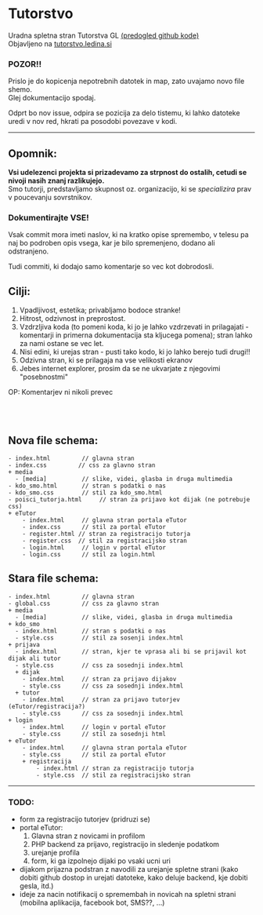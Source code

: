 # Tutorstvo

Uradna spletna stran Tutorstva GL [(predogled github kode)](https://plojyon.github.io/tutorstvo/)  
Objavljeno na [tutorstvo.ledina.si](https://tutorstvo.ledina.si)


### **POZOR!!**
Prislo je do kopicenja nepotrebnih datotek in map, zato uvajamo novo file shemo.  
Glej dokumentacijo spodaj.  

Odprt bo nov issue, odpira se pozicija za delo tistemu,
ki lahko datoteke uredi v nov red, hkrati pa posodobi povezave v kodi.

---

Opomnik:
--------
**Vsi udelezenci projekta si prizadevamo za strpnost do ostalih,
cetudi se nivoji nasih znanj razlikujejo.**\
Smo tutorji, predstavljamo skupnost oz. organizacijo, ki se *specializira*
prav v poucevanju sovrstnikov.

### Dokumentirajte VSE!
Vsak commit mora imeti naslov, ki na kratko opise spremembo,
v telesu pa naj bo podroben opis vsega, kar je bilo spremenjeno,
dodano ali odstranjeno.

Tudi commiti, ki dodajo samo komentarje so vec kot dobrodosli.


Cilji:
------
1. Vpadljivost, estetika; privabljamo bodoce stranke!
2. Hitrost, odzivnost in preprostost.
3. Vzdrzljiva koda (to pomeni koda, ki jo je lahko vzdrzevati in prilagajati - komentarji in primerna dokumentacija sta kljucega pomena); stran lahko za nami ostane se vec let.
4. Nisi edini, ki urejas stran - pusti tako kodo, ki jo lahko berejo tudi drugi!!
5. Odzivna stran, ki se prilagaja na vse velikosti ekranov
6. Jebes internet explorer, prosim da se ne ukvarjate z njegovimi "posebnostmi"

OP: Komentarjev ni nikoli prevec

<br><br>


## Nova file schema:
```
- index.html         // glavna stran
- index.css         // css za glavno stran
+ media
  - [media]          // slike, videi, glasba in druga multimedia
- kdo_smo.html       // stran s podatki o nas
- kdo_smo.css        // stil za kdo_smo.html
- poisci_tutorja.html     // stran za prijavo kot dijak (ne potrebuje css)
+ eTutor
	- index.html     // glavna stran portala eTutor
	- index.css	     // stil za portal eTutor
	- register.html // stran za registracijo tutorja
	- register.css  // stil za registracijsko stran
	- login.html     // login v portal eTutor
	- login.css      // stil za login.html
```

## Stara file schema:
```
- index.html         // glavna stran
- global.css         // css za glavno stran
+ media
  - [media]          // slike, videi, glasba in druga multimedia
+ kdo_smo
  - index.html       // stran s podatki o nas
  - style.css        // stil za sosenji index.html
+ prijava
  - index.html       // stran, kjer te vprasa ali bi se prijavil kot dijak ali tutor
  - style.css        // css za sosednji index.html
  + dijak
    - index.html     // stran za prijavo dijakov
    - style.css      // css za sosednji index.html
  + tutor
    - index.html     // stran za prijavo tutorjev (eTutor/registracija?)
    - style.css      // css za sosednji index.html
+ login
	- index.html     // login v portal eTutor
	- style.css      // stil za sosednji html
+ eTutor
	- index.html     // glavna stran portala eTutor
	- style.css	     // stil za portal eTutor
	+ registracija
		- index.html // stran za registracijo tutorja
		- style.css  // stil za registracijsko stran
```
---


### TODO:
 - form za registracijo tutorjev (pridruzi se)
 - portal eTutor:
	1. Glavna stran z novicami in profilom
	2. PHP backend za prijavo, registracijo in sledenje podatkom
	3. urejanje profila
	4. form, ki ga izpolnejo dijaki po vsaki ucni uri
 - dijakom prijazna podstran z navodili za urejanje spletne strani (kako dobiti github dostop in urejati datoteke, kako deluje backend, kje dobiti gesla, itd.)
 - ideje za nacin notifikacij o spremembah in novicah na spletni strani (mobilna aplikacija, facebook bot, SMS??, ...)
